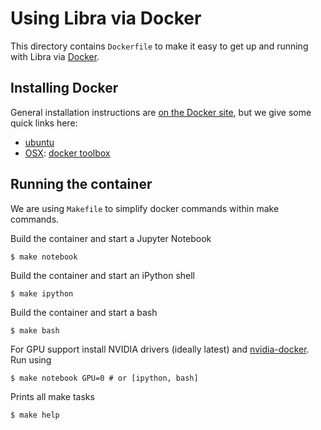 # Using Libra via Docker

This directory contains `Dockerfile` to make it easy to get up and running with
Libra via [Docker](http://www.docker.com/).

## Installing Docker

General installation instructions are
[on the Docker site](https://docs.docker.com/installation/), but we give some
quick links here:

* [ubuntu](https://docs.docker.com/installation/ubuntulinux/)
* [OSX](https://docs.docker.com/installation/mac/): [docker toolbox](https://www.docker.com/toolbox)


## Running the container

We are using `Makefile` to simplify docker commands within make commands.

Build the container and start a Jupyter Notebook

    $ make notebook

Build the container and start an iPython shell

    $ make ipython

Build the container and start a bash

    $ make bash

For GPU support install NVIDIA drivers (ideally latest) and
[nvidia-docker](https://github.com/NVIDIA/nvidia-docker). Run using

    $ make notebook GPU=0 # or [ipython, bash]
    

Prints all make tasks

    $ make help
